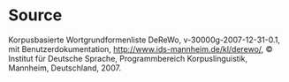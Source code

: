 # Source

Korpusbasierte Wortgrundformenliste DeReWo, v-30000g-2007-12-31-0.1, mit Benutzerdokumentation,
http://www.ids-mannheim.de/kl/derewo/,
© Institut für Deutsche Sprache, Programmbereich Korpuslinguistik, Mannheim, Deutschland, 2007.